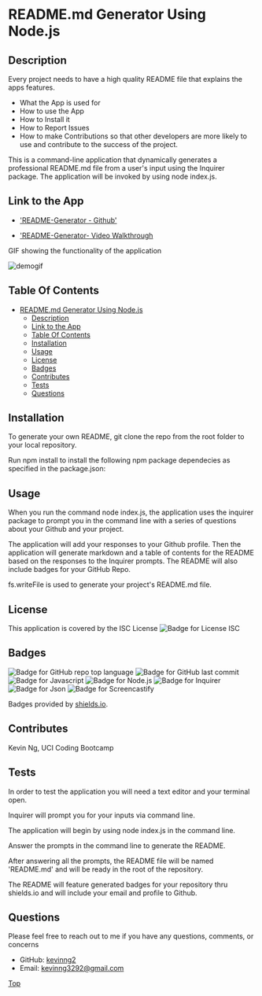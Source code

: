 # README.md Generator Using Node.js

## Description

Every project needs to have a high quality README file that explains the apps features. 
- What the App is used for
- How to use the App
- How to Install it
- How to Report Issues
- How to make Contributions so that other developers are more likely to use and contribute to the success of the project.

This is a command-line application that dynamically generates a professional README.md file from a user's input using the Inquirer package. The application will be invoked by using node index.js.

## Link to the App
* ['README-Generator - Github'](https://github.com/KevinNg2/README-Generator)

* ['README-Generator- Video Walkthrough](https://drive.google.com/file/d/1hd2DMp9wEENYoGzPqM9zfciesO74mavF/view)

GIF showing the functionality of the application


![demogif](./Develop/files/README%20Generator%20using%20Node.js.gif)




## Table Of Contents

- [README.md Generator Using Node.js](#readmemd-generator-using-nodejs)
  - [Description](#description)
  - [Link to the App](#link-to-the-app)
  - [Table Of Contents](#table-of-contents)
  - [Installation](#installation)
  - [Usage](#usage)
  - [License](#license)
  - [Badges](#badges)
  - [Contributes](#contributes)
  - [Tests](#tests)
  - [Questions](#questions)

## Installation

To generate your own README, git clone the repo from the root folder to your local repository.

Run npm install to install the following npm package dependecies as specified in the package.json:


## Usage
When you run the command node index.js, the application uses the inquirer package to prompt you in the command line with a series of questions about your Github and your project. 

The application will add your responses to your Github profile. Then the application will generate markdown and a table of contents for the README based on the responses to the Inquirer prompts. The README will also include badges for your GitHub Repo.

fs.writeFile is used to generate your project's README.md file. 

## License
This application is covered by the ISC License
![Badge for License ISC](https://img.shields.io/badge/ISC-License-blue)

## Badges

![Badge for GitHub repo top language](https://img.shields.io/github/languages/top/kevinng2/readmecreator?style=flat&logo=appveyor)
![Badge for GitHub last commit](https://img.shields.io/badge/last%20commit-september%202022-blue)
![Badge for Javascript](https://img.shields.io/badge/-Javascript-yellow)
![Badge for Node.js](https://img.shields.io/badge/-Node.js-yellowgreen)
![Badge for Inquirer](https://img.shields.io/badge/-inquirer-red)
![Badge for Json](https://img.shields.io/badge/-Json-blue)
![Badge for Screencastify](https://camo.githubusercontent.com/d54408ad4380fbd4dac972ca2699da5aec0cfca076470142ab31fdab74c321bb/68747470733a2f2f696d672e736869656c64732e696f2f62616467652f2d73637265656e636173746966792d6c6967687467726579)

Badges provided by [shields.io](https://shields.io/).

## Contributes
Kevin Ng, UCI Coding Bootcamp

## Tests
In order to test the application you will need a text editor and your terminal open.

Inquirer will prompt you for your inputs via command line.

The application will begin by using node index.js in the command line. 

Answer the prompts in the command line to generate the README.

After answering all the prompts, the README file will be named 'README.md' and will be ready in the root of the repository.

The README will feature generated badges for your repository thru shields.io and will include your email and profile to Github. 

## Questions
Please feel free to reach out to me if you have any questions, comments, or concerns
- GitHub: [kevinng2](https://github.com/KevinNg2)
- Email: [kevinng3292@gmail.com](mailto:kevinng3292@gmail.com)


[Top](#description)
